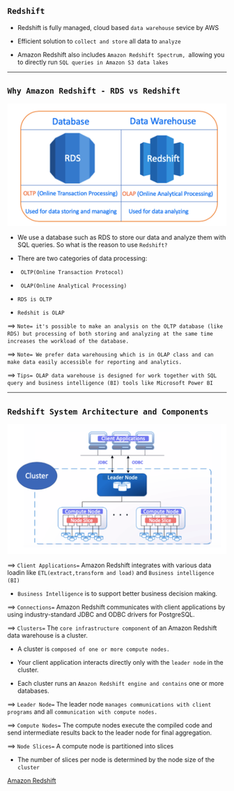 ## `Redshift`

- Redshift is fully managed, cloud based `data warehouse` sevice by AWS

- Efficient solution to `collect and store` all data to `analyze`
- Amazon Redshift also includes `Amazon Redshift Spectrum, `allowing you to directly run `SQL queries in Amazon S3 data lakes`

---

## `Why Amazon Redshift - RDS vs Redshift`

![1a.png](./Images/1a.png)

- We use a database such as RDS to store our data and analyze them with SQL queries. So what is the reason to use `Redshift?`

- There are two categories of data processing:

- ` OLTP(Online Transaction Protocol)`
- ` OLAP(Online Analytical Processing)`

- `RDS is OLTP`
- `Redshit is OLAP`

==> `Note= it's possible to make an analysis on the OLTP database (like RDS) but processing of both storing and analyzing at the same time increases the workload of the database.`

==> `Note= We prefer data warehousing which is in OLAP class and can make data easily accessible for reporting and analytics.`

==> `Tips= OLAP data warehouse is designed for work together with SQL query and business intelligence (BI) tools like Microsoft Power BI`

---

## `Redshift System Architecture and Components`

![1b.png](./Images/1b.png)

==> `Client Applications=` Amazon Redshift integrates with various data loadin like `ETL(extract,transform and load)` and `Business intelligence (BI)`

- `Business Intelligence` is to support better business decision making.

==> `Connections=` Amazon Redshift communicates with client applications by using industry-standard JDBC and ODBC drivers for PostgreSQL.

==> `Clusters=` The `core infrastructure component` of an Amazon Redshift data warehouse is a cluster.

- A cluster is `composed of one or more compute nodes.`

- Your client application interacts directly only with the `leader node` in the cluster.

- Each cluster runs an `Amazon Redshift engine and contains` one or more databases.

==> `Leader Node=` The leader node `manages communications with client programs` and all `communication with compute nodes.`

==> `Compute Nodes=` The compute nodes execute the compiled code and send intermediate results back to the leader node for final aggregation.

==> `Node Slices=` A compute node is partitioned into slices

- The number of slices per node is determined by the node size of the `cluster`

[Amazon Redshift](https://www.youtube.com/watch?v=_qKm6o1zK3U&t=91s&ab_channel=AmazonWebServices)